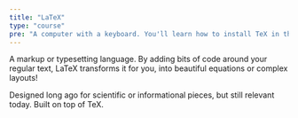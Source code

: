 ```yaml
---
title: "LaTeX"
type: "course"
pre: "A computer with a keyboard. You'll learn how to install TeX in the course."
---
```


A markup or typesetting language. By adding bits of code around your regular text, LaTeX transforms it for you, into beautiful equations or complex layouts!

Designed long ago for scientific or informational pieces, but still relevant today. Built on top of TeX.